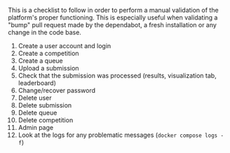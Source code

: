 This is a checklist to follow in order to perform a manual validation of the platform's proper functioning.
This is especially useful when validating a "bump" pull request made by the dependabot, a fresh installation or any change in the code base.

1. Create a user account and login
2. Create a competition
3. Create a queue
4. Upload a submission
5. Check that the submission was processed (results, visualization tab, leaderboard)
6. Change/recover password
7. Delete user
8. Delete submission
9. Delete queue
10. Delete competition
11. Admin page
12. Look at the logs for any problematic messages (`docker compose logs -f`)